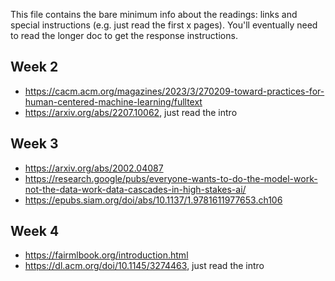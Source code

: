 This file contains the bare minimum info about the readings: links and special instructions (e.g. just read the first x pages). You'll eventually need to read the longer doc to get the response instructions.

## Week 2

- https://cacm.acm.org/magazines/2023/3/270209-toward-practices-for-human-centered-machine-learning/fulltext
- https://arxiv.org/abs/2207.10062, just read the intro

## Week 3

-  https://arxiv.org/abs/2002.04087
- https://research.google/pubs/everyone-wants-to-do-the-model-work-not-the-data-work-data-cascades-in-high-stakes-ai/
- https://epubs.siam.org/doi/abs/10.1137/1.9781611977653.ch106

## Week 4

- https://fairmlbook.org/introduction.html
- https://dl.acm.org/doi/10.1145/3274463, just read the intro